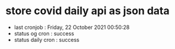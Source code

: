 # store covid daily api as json data

- last cronjob : Friday, 22 October 2021 00:50:28
- status og cron : success
- status daily cron : success
      
      